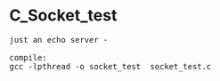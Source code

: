 # C_Socket_test
<pre>
just an echo server - 

compile: 
gcc -lpthread -o socket_test  socket_test.c

</pre>
